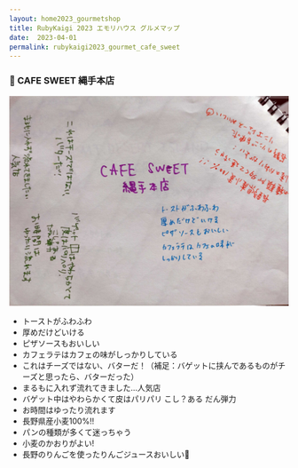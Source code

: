 ```yaml
---
layout: home2023_gourmetshop
title: RubyKaigi 2023 エモリハウス グルメマップ
date:  2023-04-01
permalink: rubykaigi2023_gourmet_cafe_sweet
---
```

<div class="container">
  <h3 id="cafe_sweet">🍞 CAFE SWEET 縄手本店</h3>
  <div class="row">
    <div class="col-md-6">
      <img src="/assets/images/rubykaigi2023_gourmetmap/cafe_sweet.jpg" class="hand-write">
    </div>
    <div class="col-md-6">
      <ul>
		<li>トーストがふわふわ</li>
		<li>厚めだけどいける</li>
		<li>ピザソースもおいしい</li>
		<li>カフェラテはカフェの味がしっかりしている</li>
		<li>これはチーズではない、バターだ！（補足：バゲットに挟んであるものがチーズと思ったら、バターだった）</li>
		<li>まるもに入れず流れてきました...人気店</li>
		<li>バゲット中はやわらかくて皮はパリパリ こし？ある だん弾力</li>
		<li>お時間はゆったり流れます</li>
		<li>長野県産小麦100%!!</li>
		<li>パンの種類が多くて迷っちゃう</li>
		<li>小麦のかおりがよい!</li>
		<li>長野のりんごを使ったりんごジュースおいしい🍎</li>
      </ul>
    </div>
  </div>
</div>
